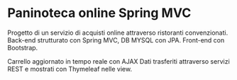 # Paninoteca online Spring MVC

Progetto di un servizio di acquisti online attraverso ristoranti convenzionati.
Back-end strutturato con Spring MVC, DB MYSQL con JPA.
Front-end con Bootstrap.

Carrello aggiornato in tempo reale con AJAX
Dati trasferiti attraverso servizi REST e mostrati con Thymeleaf nelle view.
